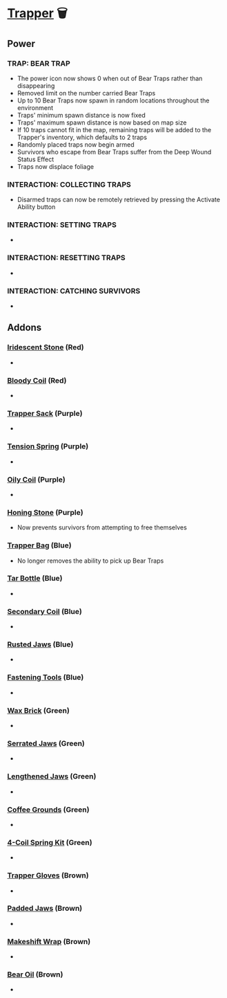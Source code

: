 # [Trapper](<https://deadbydaylight.wiki.gg/wiki/Evan_MacMillan>) 🗑️

## Power

### TRAP: BEAR TRAP

- The power icon now shows 0 when out of Bear Traps rather than disappearing
- Removed limit on the number carried Bear Traps
- Up to 10 Bear Traps now spawn in random locations throughout the environment
- Traps' minimum spawn distance is now fixed
- Traps' maximum spawn distance is now based on map size
- If 10 traps cannot fit in the map, remaining traps will be added to the Trapper's inventory, which defaults to 2 traps
- Randomly placed traps now begin armed
- Survivors who escape from Bear Traps suffer from the Deep Wound Status Effect
- Traps now displace foliage



### INTERACTION: COLLECTING TRAPS

- Disarmed traps can now be remotely retrieved by pressing the Activate Ability button


### INTERACTION: SETTING TRAPS

-


### INTERACTION: RESETTING TRAPS

-


### INTERACTION: CATCHING SURVIVORS

-


## Addons

### [Iridescent Stone](<https://deadbydaylight.wiki.gg/wiki/Iridescent_Stone>) (Red)

-


### [Bloody Coil](<https://deadbydaylight.wiki.gg/wiki/Bloody_Coil>) (Red)

-


### [Trapper Sack](<https://deadbydaylight.wiki.gg/wiki/Trapper_Sack>) (Purple)

-


### [Tension Spring](<https://deadbydaylight.wiki.gg/wiki/Tension_Spring>) (Purple)

-


### [Oily Coil](<https://deadbydaylight.wiki.gg/wiki/Oily_Coil>) (Purple)

-


### [Honing Stone](<https://deadbydaylight.wiki.gg/wiki/Honing_Stone>) (Purple)

- Now prevents survivors from attempting to free themselves


### [Trapper Bag](<https://deadbydaylight.wiki.gg/wiki/Trapper_Bag>) (Blue)

- No longer removes the ability to pick up Bear Traps


### [Tar Bottle](<https://deadbydaylight.wiki.gg/wiki/Tar_Bottle>) (Blue)

-


### [Secondary Coil](<https://deadbydaylight.wiki.gg/wiki/Secondary_Coil>) (Blue)

-


### [Rusted Jaws](<https://deadbydaylight.wiki.gg/wiki/Rusted_Jaws>) (Blue)

-


### [Fastening Tools](<https://deadbydaylight.wiki.gg/wiki/Fastening_Tools>) (Blue)

-


### [Wax Brick](<https://deadbydaylight.wiki.gg/wiki/Wax_Brick>) (Green)

-


### [Serrated Jaws](<https://deadbydaylight.wiki.gg/wiki/Serrated_Jaws>) (Green)

-


### [Lengthened Jaws](<https://deadbydaylight.wiki.gg/wiki/Lengthened_Jaws>) (Green)

- <!-- Now basekit, needs rework -->


### [Coffee Grounds](<https://deadbydaylight.wiki.gg/wiki/Coffee_Grounds>) (Green)

-


### [4-Coil Spring Kit](<https://deadbydaylight.wiki.gg/wiki/4-Coil_Spring_Kit>) (Green)

-


### [Trapper Gloves](<https://deadbydaylight.wiki.gg/wiki/Trapper_Gloves>) (Brown)

-


### [Padded Jaws](<https://deadbydaylight.wiki.gg/wiki/Padded_Jaws>) (Brown)

-


### [Makeshift Wrap](<https://deadbydaylight.wiki.gg/wiki/Makeshift_Wrap>) (Brown)

-


### [Bear Oil](<https://deadbydaylight.wiki.gg/wiki/Bear_Oil>) (Brown)

-
